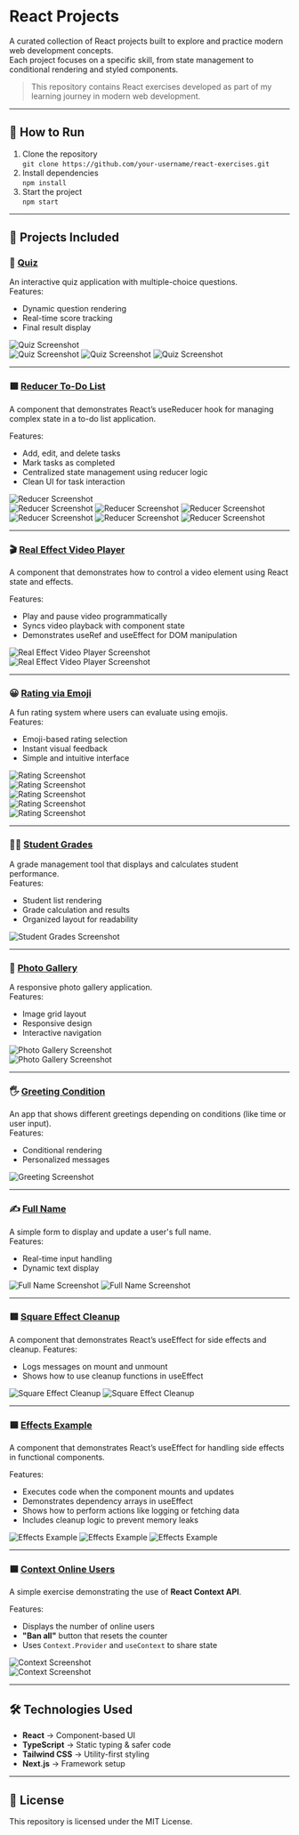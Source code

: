 # React Projects

A curated collection of React projects built to explore and practice modern web development concepts.  
Each project focuses on a specific skill, from state management to conditional rendering and styled components.

> This repository contains React exercises developed as part of my learning journey in modern web development.

---

## 🚀 How to Run

1. Clone the repository  
   `git clone https://github.com/your-username/react-exercises.git`
2. Install dependencies  
   `npm install`
3. Start the project  
   `npm start`

---

## 📂 Projects Included

### 📝 [Quiz](./quiz)
An interactive quiz application with multiple-choice questions.  
Features:
- Dynamic question rendering
- Real-time score tracking
- Final result display  

![Quiz Screenshot](screenshots/quiz1.png)  
![Quiz Screenshot](screenshots/quiz2.png)
![Quiz Screenshot](screenshots/quiz3.png)
![Quiz Screenshot](screenshots/quiz4.png)

---

### 🟩 [Reducer To-Do List](./reducer)
A component that demonstrates React’s useReducer hook for managing complex state in a to-do list application.

Features:

- Add, edit, and delete tasks
- Mark tasks as completed
- Centralized state management using reducer logic
- Clean UI for task interaction

![Reducer Screenshot](screenshots/reducer1.png)  
![Reducer Screenshot](screenshots/reducer2.png)
![Reducer Screenshot](screenshots/reducer3.png)
![Reducer Screenshot](screenshots/reducer4.png)
![Reducer Screenshot](screenshots/reducer5.png)
![Reducer Screenshot](screenshots/reducer6.png)
![Reducer Screenshot](screenshots/reducer7.png)

---

### 🎬 [Real Effect Video Player](./real-effect)

A component that demonstrates how to control a video element using React state and effects.

Features:
- Play and pause video programmatically
- Syncs video playback with component state
- Demonstrates useRef and useEffect for DOM manipulation

![Real Effect Video Player Screenshot](screenshots/real-effect1.png)
![Real Effect Video Player Screenshot](screenshots/real-effect2.png)

---

### 😀 [Rating via Emoji](./rating-via-emoji)
A fun rating system where users can evaluate using emojis.  
Features:
- Emoji-based rating selection
- Instant visual feedback
- Simple and intuitive interface  

![Rating Screenshot](screenshots/emoji.png)  
![Rating Screenshot](screenshots/emoji2.png)  
![Rating Screenshot](screenshots/emoji3.png)  
![Rating Screenshot](screenshots/emoji4.png)  
![Rating Screenshot](screenshots/emoji5.png)

---

### 🧑‍🎓 [Student Grades](./student-grades)
A grade management tool that displays and calculates student performance.  
Features:
- Student list rendering
- Grade calculation and results
- Organized layout for readability  

![Student Grades Screenshot](screenshots/Students.png)

---

### 📸 [Photo Gallery](./photo-gallery)
A responsive photo gallery application.  
Features:
- Image grid layout
- Responsive design
- Interactive navigation  

![Photo Gallery Screenshot](screenshots/photo.png)  
![Photo Gallery Screenshot](screenshots/photo2.png)

---

### 🖐️ [Greeting Condition](./greeting-cond)
An app that shows different greetings depending on conditions (like time or user input).  
Features:
- Conditional rendering
- Personalized messages  

![Greeting Screenshot](screenshots/greeting.png)

---

### ✍️ [Full Name](./full-name)
A simple form to display and update a user's full name.  
Features:
- Real-time input handling
- Dynamic text display  

![Full Name Screenshot](screenshots/fullname1.png)
![Full Name Screenshot](screenshots/fullname2.png)

---

### 🟥 [Square Effect Cleanup](./cleanup)
A component that demonstrates React’s useEffect for side effects and cleanup.
Features:

- Logs messages on mount and unmount
- Shows how to use cleanup functions in useEffect

![Square Effect Cleanup](screenshots/cleanup.png)
![Square Effect Cleanup](screenshots/cleanup2.png)

---

### 🟦 [Effects Example](./effects)
A component that demonstrates React’s useEffect for handling side effects in functional components.

Features:

- Executes code when the component mounts and updates
- Demonstrates dependency arrays in useEffect
- Shows how to perform actions like logging or fetching data
- Includes cleanup logic to prevent memory leaks

![Effects Example](screenshots/effects1.png)
![Effects Example](screenshots/effects2.png)
![Effects Example](screenshots/effects3.png)

---

### 🟦 [Context Online Users](./context)
A simple exercise demonstrating the use of **React Context API**.

Features:
- Displays the number of online users
- **"Ban all"** button that resets the counter
- Uses `Context.Provider` and `useContext` to share state

![Context Screenshot](screenshots/context1.png)  
![Context Screenshot](screenshots/context2.png)

---

## 🛠️ Technologies Used
- **React** → Component-based UI
- **TypeScript** → Static typing & safer code
- **Tailwind CSS** → Utility-first styling
- **Next.js** → Framework setup

---

## 📄 License
This repository is licensed under the MIT License.